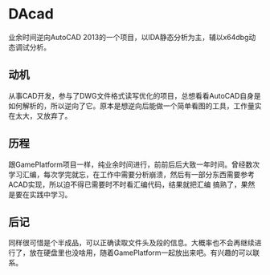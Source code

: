 # DAcad
业余时间逆向AutoCAD 2013的一个项目，以IDA静态分析为主，辅以x64dbg动态调试分析。
## 动机
从事CAD开发，参与了DWG文件格式读写优化的项目，总想看看AutoCAD自身是如何解析的，所以逆向了它。原本是想逆向后能做一个简单看图的工具，工作量实在太大，又放弃了。
## 历程
跟GamePlatform项目一样，纯业余时间进行，前前后后大致一年时间。曾经数次学习汇编，每次学完就忘，在工作中需要分析崩溃，然后有一部分东西需要参考ACAD实现，所以迫不得已需要时不时看汇编代码，结果就把汇编
搞熟了，果然是要在实践中学习。
## 后记
同样很可惜是个半成品，可以正确读取文件头及段的信息。大概率也不会再继续进行了，放在硬盘里也没啥用，随着GamePlatform一起放出来吧。有兴趣的可以联系。
